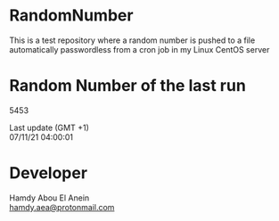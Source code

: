# RandomNumber    
This is a test repository where a random number is pushed to a file automatically passwordless from a cron job in my Linux CentOS server    
# Random Number of the last run   
5453
      
Last update (GMT +1)    
07/11/21 04:00:01
# Developer    
Hamdy Abou El Anein   
hamdy.aea@protonmail.com
